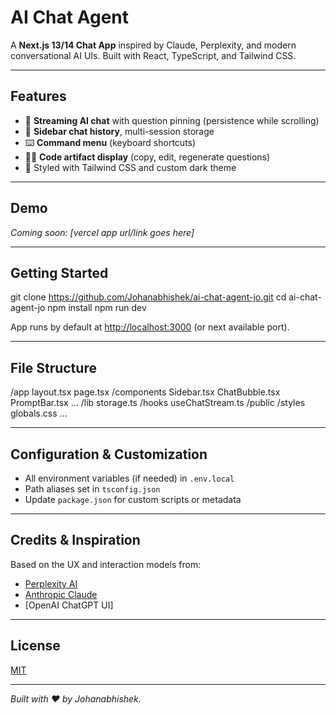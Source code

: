 # AI Chat Agent

A **Next.js 13/14 Chat App** inspired by Claude, Perplexity, and modern conversational AI UIs.
Built with React, TypeScript, and Tailwind CSS.

---

## Features

- 🔄 **Streaming AI chat** with question pinning (persistence while scrolling)
- 💬 **Sidebar chat history**, multi-session storage
- ⌨️ **Command menu** (keyboard shortcuts)
- 🧑‍💻 **Code artifact display** (copy, edit, regenerate questions)
- 🎨 Styled with Tailwind CSS and custom dark theme

---

## Demo

_Coming soon: [vercel app url/link goes here]_

---

## Getting Started

git clone https://github.com/Johanabhishek/ai-chat-agent-jo.git
cd ai-chat-agent-jo
npm install
npm run dev

App runs by default at [http://localhost:3000](http://localhost:3000) (or next available port).

---

## File Structure

/app
layout.tsx
page.tsx
/components
Sidebar.tsx
ChatBubble.tsx
PromptBar.tsx
...
/lib
storage.ts
/hooks
useChatStream.ts
/public
/styles
globals.css
...


---

## Configuration & Customization

- All environment variables (if needed) in `.env.local`
- Path aliases set in `tsconfig.json`
- Update `package.json` for custom scripts or metadata

---

## Credits & Inspiration

Based on the UX and interaction models from:
- [Perplexity AI](https://www.perplexity.ai/)
- [Anthropic Claude](https://claude.ai/)
- [OpenAI ChatGPT UI]

---

## License

[MIT](LICENSE)

---

*Built with ❤️ by Johanabhishek.*
